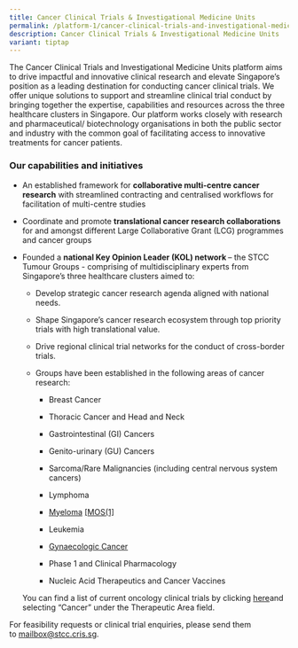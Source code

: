 ```yaml
---
title: Cancer Clinical Trials & Investigational Medicine Units
permalink: /platform-1/cancer-clinical-trials-and-investigational-medicine-units/
description: Cancer Clinical Trials & Investigational Medicine Units
variant: tiptap
---
```

<p>The Cancer Clinical Trials and Investigational Medicine Units platform
aims to drive impactful and innovative clinical research and elevate Singapore’s
position as a leading destination for conducting cancer clinical trials.
We offer unique solutions to support and streamline clinical trial conduct
by bringing together the expertise, capabilities and resources across the
three healthcare clusters in Singapore. Our platform works closely with
research and pharmaceutical/ biotechnology organisations in both the public
sector and industry with the common goal of facilitating access to innovative
treatments for cancer patients.</p>
<h3><strong>Our capabilities and initiatives</strong></h3>
<ul data-tight="true" class="tight">
<li>
<p>An established framework for <strong>collaborative multi-centre cancer research</strong> with
streamlined contracting and centralised workflows for facilitation of multi-centre
studies</p>
</li>
<li>
<p>Coordinate and promote <strong>translational cancer research collaborations </strong>for
and amongst different Large Collaborative Grant (LCG) programmes and cancer
groups</p>
</li>
<li>
<p>Founded a <strong>national Key Opinion Leader (KOL) network </strong>–
the STCC Tumour Groups - comprising of multidisciplinary experts from Singapore’s
three healthcare clusters aimed to:</p>
<ul data-tight="true" class="tight">
<li>
<p>Develop strategic cancer research agenda aligned with national needs.</p>
</li>
<li>
<p>Shape Singapore’s cancer research ecosystem through top priority trials
with high translational value.</p>
</li>
<li>
<p>Drive regional clinical trial networks for the conduct of cross-border
trials.</p>
</li>
<li>
<p>Groups have been established in the following areas of cancer research:</p>
<ul data-tight="true" class="tight">
<li>
<p>Breast Cancer</p>
</li>
<li>
<p>Thoracic Cancer and Head and Neck</p>
</li>
<li>
<p>Gastrointestinal (GI) Cancers</p>
</li>
<li>
<p>Genito-urinary (GU) Cancers</p>
</li>
<li>
<p>Sarcoma/Rare Malignancies (including central nervous system cancers)</p>
</li>
<li>
<p>Lymphoma</p>
</li>
<li>
<p><a href="https://www.scri.edu.sg/singapore-myeloma-tumour-group/about/" rel="noopener noreferrer nofollow" target="_blank">Myeloma</a>
<a href="#_msocom_1" class="msocomanchor" rel="noopener noreferrer nofollow" target="_blank">[MOS(1]</a>&nbsp;</p>
</li>
<li>
<p>Leukemia</p>
</li>
<li>
<p><a href="https://www.scri.edu.sg/gcgs/about-gcgs/" rel="noopener noreferrer nofollow" target="_blank">Gynaecologic Cancer</a>
</p>
</li>
<li>
<p>Phase 1 and Clinical Pharmacology</p>
</li>
<li>
<p>Nucleic Acid Therapeutics and Cancer Vaccines</p>
</li>
</ul>
</li>
</ul>
<p></p>
<p>You can find a list of current oncology clinical trials by clicking
<a href="https://clinicaltrials.sg/patient-or-caregiver/trials-listing" rel="noopener noreferrer nofollow" target="_blank">here</a>and selecting “Cancer” under the Therapeutic Area field.</p>
</li>
</ul>
<p></p>
<p>For feasibility requests or clinical trial enquiries, please send them
to&nbsp;<a href="mailto:mailbox@stcc.cris.sg?subject=STCC%20Cancer%20Clinical%20Trials%20and%20Investigational%20Medicine%20Units" rel="noopener noreferrer nofollow" target="_blank"><u>mailbox@stcc.cris.sg</u></a>.</p>
<p></p>
<p></p>